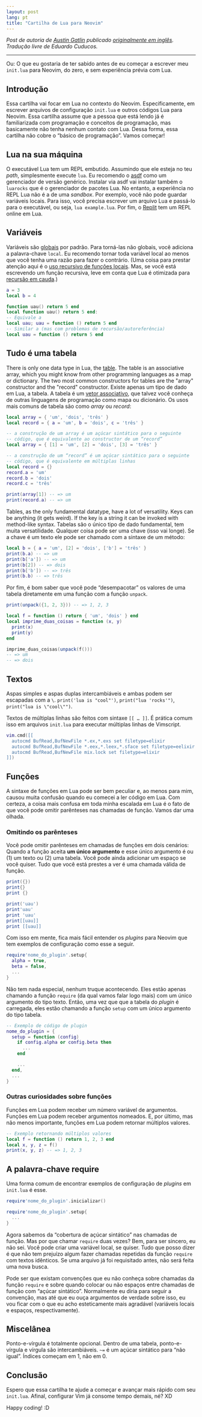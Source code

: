 ```yaml
---
layout: post
lang: pt
title: "Cartilha de Lua para Neovim"
---
```


_Post de autoria de [Austin Gatlin](https://www.gatlin.io) publicado [originalmente em inglês](https://www.gatlin.io/blog/post/lua-primer-for-neovim). Tradução livre de Eduardo Cuducos._

---

Ou: O que eu gostaria de ter sabido antes de eu começar a escrever meu `init.lua` para Neovim, do zero, e sem experiência prévia com Lua.

## Introdução

Essa cartilha vai focar em Lua no contexto do Neovim. Especificamente, em escrever arquivos de configuração `init.lua` e outros códigos Lua para Neovim. Essa cartilha assume que a pessoa que está lendo já é familiarizada com programação e conceitos de programação, mas basicamente não tenha nenhum contato com Lua. Dessa forma, essa cartilha não cobre o “básico de programação”. Vamos começar!  

## Lua na sua máquina

O executável Lua tem um REPL embutido. Assumindo que ele esteja no teu _path_, simplesmente execute `lua`. Eu recomendo o [asdf](https://github.com/asdf-vm/asdf) como um gerenciador de versão genérico. Instalar via asdf vai instalar também o `luarocks` que é o gerenciador de pacotes Lua. No entanto, a experiência no REPL Lua não é a de uma _sandbox_. Por exemplo, você não pode guardar variáveis locais. Para isso, você precisa escrever um arquivo Lua e passá-lo para o executável, ou seja, `lua example.lua`. Por fim, o [Replit](https://replit.com/languages/lua) tem um REPL online em Lua.

## Variáveis

Variáveis são [globais](https://www.lua.org/pil/14.html) por padrão. Para torná-las não globais, você adiciona a palavra-chave `local`. Eu recomendo tornar toda variável local ao menos que você tenha uma razão para fazer o contrário. (Uma coisa para prestar atenção aqui é o [uso recursivo de funções locais](https://www.lua.org/pil/6.2.html). Mas, se você está escrevendo um função recursiva, leve em conta que Lua é otimizada para [recursão em cauda](https://www.lua.org/pil/6.3.html).)


```lua
a = 3
local b = 4

function uau() return 5 end
local function uau() return 5 end:
-- Equivale a
local uau; uau = function () return 5 end
-- Similar a (mas com problemas de recursão/autoreferência)
local uau = function () return 5 end
```

## Tudo é uma tabela

There is only one data type in Lua, the [table](https://www.lua.org/pil/11.html). The table is an associative array, which you might know from other programming languages as a map or dictionary. The two most common constructors for tables are the "array" constructor and the "record" constructor.
Existe apenas um tipo de dado em Lua, a tabela. A tabela é um [vetor associativo](https://pt.wikipedia.org/wiki/Vetor_associativo), que talvez você conheça de outras linguagens de programação como mapa ou dicionário. Os usos mais comuns de tabela são como _array_ ou _record_:

```lua
local array = { 'um', 'dois', 'três' }
local record = { a = 'um', b = 'dois', c = 'três' }

-- a construção de um array é um açúcar sintático para o seguinte
-- código, que é equivalente ao constructor de um “record”
local array = { [1] = 'um', [2] = 'dois', [3] = 'três' }

-- a construção de um “record” é um açúcar sintático para o seguinte
-- código, que é equivalente em múltiplas linhas
local record = {}
record.a = 'um'
record.b = 'dois'
record.c = 'três'

print(array[1]) -- => um
print(record.a) -- => um
```

Tables, as the only fundamental datatype, have a lot of versatility. Keys can be anything (it gets weird). If the key is a string it can be invoked with method-like syntax.
Tabelas são o único tipo de dado fundamental, tem muita versatilidade. Qualquer coisa pode ser uma chave (isso vai longe). Se a chave é um texto ele pode ser chamado com a sintaxe de um método:

```lua
local b = { a = 'um', [2] = 'dois', ['b'] = 'três' }
print(b.a) -- => um
print(b['a']) -- => um
print(b[2]) -- => dois
print(b['b']) -- => três
print(b.b) -- => três
```

Por fim, é bom saber que você pode “desempacotar” os valores de uma tabela diretamente em uma função com a função `unpack`.

```lua
print(unpack({1, 2, 3})) -- => 1, 2, 3

local f = function () return { 'um', 'dois' } end
local imprime_duas_coisas = function (x, y)
  print(x)
  print(y)
end

imprime_duas_coisas(unpack(f()))
-- => um
-- => dois
```

## Textos

Aspas simples e aspas duplas intercambiáveis e ambas podem ser escapadas com a `\`. `print('lua is "cool"')`, `print("lua 'rocks'")`, `print("lua is \"cool\"")`.

Textos de múltiplas linhas são feitos com sintaxe `[[ … ]]`. É prática comum isso em arquivos `init.lua` para executar múltiplas linhas de Vimscript.

```lua
vim.cmd([[
  autocmd BufRead,BufNewFile *.ex,*.exs set filetype=elixir
  autocmd BufRead,BufNewFile *.eex,*.leex,*.sface set filetype=eelixir
  autocmd BufRead,BufNewFile mix.lock set filetype=elixir
]])
```

## Funções

A sintaxe de funções em Lua pode ser bem peculiar e, ao menos para mim, causou muita confusão quando eu comecei a ler código em Lua. Com certeza, a coisa mais confusa em toda minha escalada em Lua é o fato de que você pode omitir parênteses nas chamadas de função. Vamos dar uma olhada.

### Omitindo os parênteses

Você pode omitir parênteses em chamadas de funções em dois cenários: Quando a função aceita **um único argumento** e esse único argumento é ou (1) um texto ou (2) uma tabela. Você pode ainda adicionar um espaço se você quiser. Tudo que você está prestes a ver é uma chamada válida de função.

```lua
print({})
print{}
print {}

print('uau')
print'uau'
print 'uau'
print[[uau]]
print [[uau]]
```

Com isso em mente, fica mais fácil entender os _plugins_ para Neovim que tem exemplos de configuração como esse a seguir.

```lua
require'nome_do_plugin'.setup{
  alpha = true,
  beta = false,
  ...
}
```

Não tem nada especial, nenhum truque acontecendo. Eles estão apenas chamando a função `require` (da qual vamos falar logo mais) com um único argumento do tipo texto. Então, uma vez que que a tabela do _plugin_ é carregada, eles estão chamando a função `setup` com um único argumento do tipo tabela.

```lua
-- Exemplo de código de plugin
nome_do_plugin = {
  setup = function (config)
    if config.alpha or config.beta then
      ...
    end

    ...
  end,
  ...
}
```

### Outras curiosidades sobre funções

Funções em Lua podem receber um número variável de argumentos. Funções em Lua podem receber argumentos nomeados. E, por último, mas não menos importante, funções em Lua podem retornar múltiplos valores.

```lua
-- Exemplo retornando múltiplos valores
local f = function () return 1, 2, 3 end
local x, y, z = f()
print(x, y, z) -- => 1, 2, 3
```

## A palavra-chave require

Uma forma comum de encontrar exemplos de configuração de _plugins_ em `init.lua` é esse.

```lua
require'nome_do_plugin'.inicializar()

require'nome_do_plugin'.setup{
  ...
}
```

Agora sabemos da “cobertura de açúcar sintático” nas chamadas de função. Mas por que chamar `require` duas vezes? Bem, para ser sincero, eu não sei. Você pode criar uma variável local, se quiser. Tudo que posso dizer é que não tem prejuízo algum fazer chamadas repetidas da função `require` com textos idênticos. Se uma arquivo já foi requisitado antes, não será feita uma nova busca.

Pode ser que existam convenções que eu não conheça sobre chamadas da função `require` e sobre quando colocar ou não espaços entre chamadas de função com “açúcar sintático”. Normalmente eu diria para seguir a convenção, mas até que eu ouça argumentos de verdade sobre isso, eu vou ficar com o que eu acho esteticamente mais agradável (variáveis locais e espaços, respectivamente).

## Miscelânea 

Ponto-e-vírgula é totalmente opcional. Dentro de uma tabela, ponto-e-vírgula e vírgula são intercambiáveis. `~=` é um açúcar sintático para “não igual”. Índices começam em 1, não em 0.

## Conclusão

Espero que essa cartilha te ajude a começar e avançar mais rápido com seu `init.lua`. Afinal, configurar Vim já consome tempo demais, né? XD

Happy coding! :D
